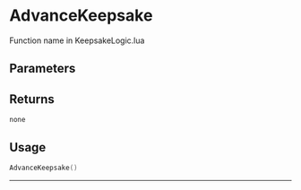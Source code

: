 # AdvanceKeepsake
Function name in KeepsakeLogic.lua
## Parameters

## Returns
`none`
## Usage
```lua
AdvanceKeepsake()
```
---
